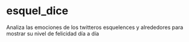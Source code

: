 # esquel_dice
Analiza las emociones de los twitteros esquelences y alrededores para mostrar su nivel de felicidad día a día
